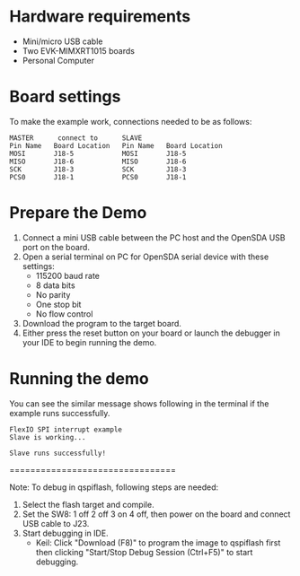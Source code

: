 ﻿Hardware requirements
=====================
- Mini/micro USB cable
- Two EVK-MIMXRT1015 boards
- Personal Computer

Board settings
==============

To make the example work, connections needed to be as follows:
~~~~~~~~~~~~~~~~~~~~~~~~~~~~~~~~~~~~~~~~~~~~~~~~~~~~~~
MASTER      connect to      SLAVE
Pin Name   Board Location   Pin Name   Board Location
MOSI       J18-5            MOSI       J18-5
MISO       J18-6            MISO       J18-6
SCK        J18-3            SCK        J18-3
PCS0       J18-1            PCS0       J18-1
~~~~~~~~~~~~~~~~~~~~~~~~~~~~~~~~~~~~~~~~~~~~~~~~~~~~~~

Prepare the Demo
================
1. Connect a mini USB cable between the PC host and the OpenSDA USB port on the board.
2. Open a serial terminal on PC for OpenSDA serial device with these settings:
    - 115200 baud rate
    - 8 data bits
    - No parity
    - One stop bit
    - No flow control
3. Download the program to the target board.
4. Either press the reset button on your board or launch the debugger in your IDE to begin running
   the demo.

Running the demo
================
You can see the similar message shows following in the terminal if the example runs successfully.

~~~~~~~~~~~~~~~~~~~~~~~~~~~~
FlexIO SPI interrupt example
Slave is working...

Slave runs successfully!
~~~~~~~~~~~~~~~~~~~~~~~~~~~~

================================

Note:
To debug in qspiflash, following steps are needed:
1. Select the flash target and compile.
3. Set the SW8: 1 off 2 off 3 on 4 off, then power on the board and connect USB cable to J23.
4. Start debugging in IDE.
   - Keil: Click "Download (F8)" to program the image to qspiflash first then clicking "Start/Stop Debug Session (Ctrl+F5)" to start debugging.
